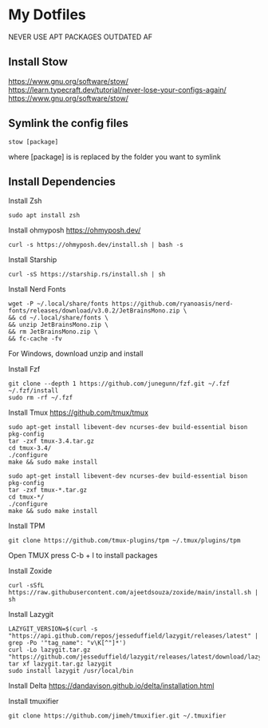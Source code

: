 # My Dotfiles

NEVER USE APT PACKAGES OUTDATED AF

## Install Stow

https://www.gnu.org/software/stow/
https://learn.typecraft.dev/tutorial/never-lose-your-configs-again/
https://www.gnu.org/software/stow/

## Symlink the config files

```
stow [package]
```

where [package] is is replaced by the folder you want to symlink

## Install Dependencies

Install Zsh
```
sudo apt install zsh
```
Install ohmyposh
https://ohmyposh.dev/
```
curl -s https://ohmyposh.dev/install.sh | bash -s
```

Install Starship
```
curl -sS https://starship.rs/install.sh | sh
```

Install Nerd Fonts
```
wget -P ~/.local/share/fonts https://github.com/ryanoasis/nerd-fonts/releases/download/v3.0.2/JetBrainsMono.zip \
&& cd ~/.local/share/fonts \
&& unzip JetBrainsMono.zip \
&& rm JetBrainsMono.zip \
&& fc-cache -fv
```
For Windows, download unzip and install

Install Fzf
```
git clone --depth 1 https://github.com/junegunn/fzf.git ~/.fzf
~/.fzf/install
sudo rm -rf ~/.fzf  
```

Install Tmux
https://github.com/tmux/tmux
```
sudo apt-get install libevent-dev ncurses-dev build-essential bison pkg-config
tar -zxf tmux-3.4.tar.gz
cd tmux-3.4/
./configure
make && sudo make install
```
```
sudo apt-get install libevent-dev ncurses-dev build-essential bison pkg-config
tar -zxf tmux-*.tar.gz
cd tmux-*/
./configure
make && sudo make install
```
Install TPM
```
git clone https://github.com/tmux-plugins/tpm ~/.tmux/plugins/tpm
```
Open TMUX press C-b + I to install packages

Install Zoxide
```
curl -sSfL https://raw.githubusercontent.com/ajeetdsouza/zoxide/main/install.sh | sh
```

Install Lazygit
```
LAZYGIT_VERSION=$(curl -s "https://api.github.com/repos/jesseduffield/lazygit/releases/latest" | grep -Po '"tag_name": "v\K[^"]*')
curl -Lo lazygit.tar.gz "https://github.com/jesseduffield/lazygit/releases/latest/download/lazygit_${LAZYGIT_VERSION}_Linux_x86_64.tar.gz"
tar xf lazygit.tar.gz lazygit
sudo install lazygit /usr/local/bin
```
Install Delta
https://dandavison.github.io/delta/installation.html

Install tmuxifier
```
git clone https://github.com/jimeh/tmuxifier.git ~/.tmuxifier
```
